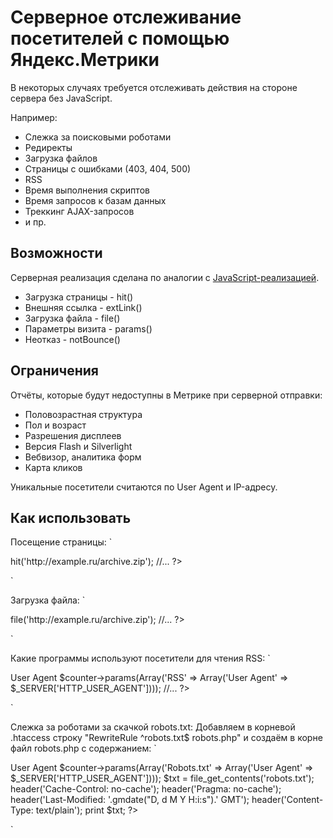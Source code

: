 # Серверное отслеживание посетителей с помощью Яндекс.Метрики

В некоторых случаях требуется отслеживать действия на стороне сервера без JavaScript.

Например:
+ Слежка за поисковыми роботами
+ Редиректы
+ Загрузка файлов
+ Страницы с ошибками (403, 404, 500)
+ RSS
+ Время выполнения скриптов
+ Время запросов к базам данных
+ Треккинг AJAX-запросов
+ и пр.


## Возможности
Серверная реализация сделана по аналогии с [JavaScript-реализацией](http://help.yandex.ru/metrika/?id=1113052).
+ Загрузка страницы - hit()
+ Внешняя ссылка - extLink()
+ Загрузка файла - file()
+ Параметры визита - params()
+ Неотказ - notBounce()


## Ограничения
Отчёты, которые будут недоступны в Метрике при серверной отправки:
+ Половозрастная структура
+ Пол и возраст
+ Разрешения дисплеев
+ Версия Flash и Silverlight
+ Вебвизор, аналитика форм
+ Карта кликов

Уникальные посетители считаются по User Agent и IP-адресу.


## Как использовать
Посещение страницы:
`
<?php
    //...
    include('yametrika.php');

    $counter = new YaMetrika(123456); // Номер счётчика Метрики
    $counter->hit('http://example.ru/archive.zip');
    //...
?>
`

Загрузка файла:
`
<?php
    //...
    include('yametrika.php');

    $counter = new YaMetrika(123456); // Номер счётчика Метрики
    $counter->file('http://example.ru/archive.zip');
    //...
?>
`

Какие программы используют посетители для чтения RSS:
`
<?php
    //...
    include('yametrika.php');

    $counter = new YaMetrika(123456); // Номер счётчика Метрики
    // Просмотр статистики в отчёте "Параметры визитов", ветка RSS -> User Agent
    $counter->params(Array('RSS' => Array('User Agent' => $_SERVER['HTTP_USER_AGENT'])));
    //...
?>
`

Слежка за роботами за скачкой robots.txt:
Добавляем в корневой .htaccess строку "RewriteRule ^robots.txt$ robots.php" и создаём в корне файл robots.php с содержанием:
`
<?php
    require('yametrika.php');

    $counter = new YaMetrika(123456); // Номер счётчика Метрики
    // Просмотр статистики в отчёте "Параметры визитов", ветка Robots.txt -> User Agent
    $counter->params(Array('Robots.txt' => Array('User Agent' => $_SERVER['HTTP_USER_AGENT'])));

    $txt = file_get_contents('robots.txt');

    header('Cache-Control: no-cache');
    header('Pragma: no-cache');
    header('Last-Modified: '.gmdate("D, d M Y H:i:s").' GMT');
    header('Content-Type: text/plain');
    print $txt;
?>
`